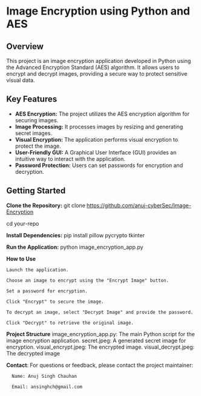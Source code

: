 # Image Encryption using Python and AES

## Overview

This project is an image encryption application developed in Python using the Advanced Encryption Standard (AES) algorithm. It allows users to encrypt and decrypt images, providing a secure way to protect sensitive visual data.

## Key Features

- **AES Encryption:** The project utilizes the AES encryption algorithm for securing images.
- **Image Processing:** It processes images by resizing and generating secret images.
- **Visual Encryption:** The application performs visual encryption to protect the image.
- **User-Friendly GUI:** A Graphical User Interface (GUI) provides an intuitive way to interact with the application.
- **Password Protection:** Users can set passwords for encryption and decryption.

## Getting Started

**Clone the Repository:**
   git clone https://github.com/anuj-cyberSec/Image-Encryption
   
   cd your-repo


**Install Dependencies:**
  pip install pillow pycrypto tkinter

**Run the Application:**
  python image_encryption_app.py


**How to Use**

    Launch the application.

    Choose an image to encrypt using the "Encrypt Image" button.

    Set a password for encryption.

    Click "Encrypt" to secure the image.

    To decrypt an image, select "Decrypt Image" and provide the password.

    Click "Decrypt" to retrieve the original image.

**Project Structure**
    image_encryption_app.py: The main Python script for the image encryption application.
    secret.jpeg: A generated secret image for encryption.
    visual_encrypt.jpeg: The encrypted image.
    visual_decrypt.jpeg: The decrypted image

**Contact**:
      For questions or feedback, please contact the project maintainer:

      Name: Anuj Singh Chauhan

      Email: ansinghch@gmail.com

